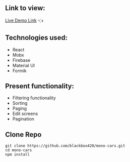 ## Link to view:
[Live Demo Link](https://mono-vehicles-51aa5.web.app/) :point_left:

## Technologies used:
- React
- Mobx
- Firebase 
- Material UI
- Formik

## Present functionality:
- Filtering functionality
- Sorting
- Paging 
- Edit screens
- Pagination


## Clone Repo

```
git clone https://github.com/blackbox420/mono-cars.git
cd mono-cars
npm install
```
